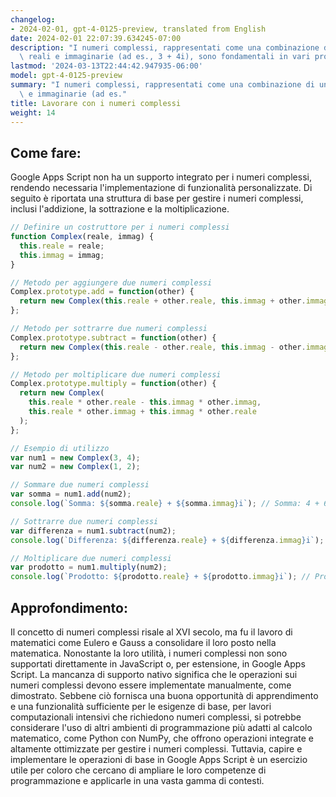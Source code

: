 ```yaml
---
changelog:
- 2024-02-01, gpt-4-0125-preview, translated from English
date: 2024-02-01 22:07:39.634245-07:00
description: "I numeri complessi, rappresentati come una combinazione di unit\xE0\
  \ reali e immaginarie (ad es., 3 + 4i), sono fondamentali in vari problemi computazionali,\u2026"
lastmod: '2024-03-13T22:44:42.947935-06:00'
model: gpt-4-0125-preview
summary: "I numeri complessi, rappresentati come una combinazione di unit\xE0 reali\
  \ e immaginarie (ad es."
title: Lavorare con i numeri complessi
weight: 14
---
```


## Come fare:
Google Apps Script non ha un supporto integrato per i numeri complessi, rendendo necessaria l'implementazione di funzionalità personalizzate. Di seguito è riportata una struttura di base per gestire i numeri complessi, inclusi l'addizione, la sottrazione e la moltiplicazione.

```javascript
// Definire un costruttore per i numeri complessi
function Complex(reale, immag) {
  this.reale = reale;
  this.immag = immag;
}

// Metodo per aggiungere due numeri complessi
Complex.prototype.add = function(other) {
  return new Complex(this.reale + other.reale, this.immag + other.immag);
};

// Metodo per sottrarre due numeri complessi
Complex.prototype.subtract = function(other) {
  return new Complex(this.reale - other.reale, this.immag - other.immag);
};

// Metodo per moltiplicare due numeri complessi
Complex.prototype.multiply = function(other) {
  return new Complex(
    this.reale * other.reale - this.immag * other.immag,
    this.reale * other.immag + this.immag * other.reale
  );
};

// Esempio di utilizzo
var num1 = new Complex(3, 4);
var num2 = new Complex(1, 2);

// Sommare due numeri complessi
var somma = num1.add(num2);
console.log(`Somma: ${somma.reale} + ${somma.immag}i`); // Somma: 4 + 6i

// Sottrarre due numeri complessi
var differenza = num1.subtract(num2);
console.log(`Differenza: ${differenza.reale} + ${differenza.immag}i`); // Differenza: 2 + 2i

// Moltiplicare due numeri complessi
var prodotto = num1.multiply(num2);
console.log(`Prodotto: ${prodotto.reale} + ${prodotto.immag}i`); // Prodotto: -5 + 10i
```

## Approfondimento:
Il concetto di numeri complessi risale al XVI secolo, ma fu il lavoro di matematici come Eulero e Gauss a consolidare il loro posto nella matematica. Nonostante la loro utilità, i numeri complessi non sono supportati direttamente in JavaScript o, per estensione, in Google Apps Script. La mancanza di supporto nativo significa che le operazioni sui numeri complessi devono essere implementate manualmente, come dimostrato. Sebbene ciò fornisca una buona opportunità di apprendimento e una funzionalità sufficiente per le esigenze di base, per lavori computazionali intensivi che richiedono numeri complessi, si potrebbe considerare l'uso di altri ambienti di programmazione più adatti al calcolo matematico, come Python con NumPy, che offrono operazioni integrate e altamente ottimizzate per gestire i numeri complessi. Tuttavia, capire e implementare le operazioni di base in Google Apps Script è un esercizio utile per coloro che cercano di ampliare le loro competenze di programmazione e applicarle in una vasta gamma di contesti.

